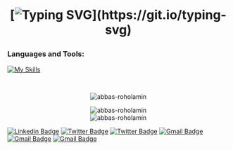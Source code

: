 <!-- @format -->

<h1 align="center">

[![Typing SVG](https://readme-typing-svg.herokuapp.com?font=Fira+Code&size=30&duration=3000&pause=&color=FFF&center=true&vCenter=true&width=435&lines=Hello,+There+👋;This+is+Abbas+Roholamin;Nice+to+meet+you!)](https://git.io/typing-svg)

</h1>

<h3 align="left">Languages and Tools:</h3>
  <p align="left"> 

[![My Skills](https://skillicons.dev/icons?i=html,css,js,jquery,bootstrap,sass,git,github,next,tailwind,php,laravel,mysql,postgresql,alpinejs,vue,react)](https://skillicons.dev)

  </p>

<br>

<p align="center">
  <img src="https://github-readme-stats.vercel.app/api/top-langs?username=abbas-roholamin&show_icons=true&locale=en&layout=compact&theme=dark" alt="abbas-roholamin" />
</p>
  
  
<div align="center">

<img src="https://github-readme-stats.vercel.app/api?username=abbas-roholamin&count_private=true&show_icons=true&locale=en&theme=dark" alt="abbas-roholamin" />
   <br>
<img src="https://github-readme-streak-stats.herokuapp.com/?user=abbas-roholamin&theme=dark" alt="abbas-roholamin" />
   
</div>

<p align="center">

[![Linkedin Badge](https://img.shields.io/badge/-LinkedIn-0e76a8?style=flat-square&logo=Linkedin&logoColor=white)](https://linkedin.com/in/abbas-roholamin)
[![Twitter Badge](https://img.shields.io/badge/-Twitter-00acee?style=flat-square&logo=Twitter&logoColor=white)](https://twitter.com/abbas_roholamin)
[![Twitter Badge](https://img.shields.io/badge/-Facebook-00acee?style=flat-square&logo=Facebook&logoColor=white)](https://www.facebook.com/AbbasRoholamin/)
[![Gmail Badge](https://img.shields.io/badge/-Gmail-e4405f?style=flat-square&logo=gmail&logoColor=white)](mailto:abbasroholamin76@gmail.com)
[![Gmail Badge](https://komarev.com/ghpvc/?username=abbas-roholamin&label=Profile%20views&color=0e75b6&style=flat)](https://komarev.com/ghpvc/?username=abbas-roholamin&label=Profile%20views&color=0e75b6&style=flat)
[![Gmail Badge](https://wakatime.com/badge/user/e1437bec-a9c1-430a-84b5-75378ccefde6.svg)](https://wakatime.com/badge/user/e1437bec-a9c1-430a-84b5-75378ccefde6.svg)

</p>
